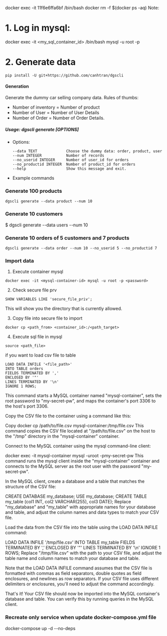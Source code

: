 
docker exec -it 11f6e6ffa6bf /bin/bash
docker rm -f $(docker ps -aq)
Note:

# 1. Log in mysql:
docker exec -it <my_sql_container_id> /bin/bash
mysql -u root -p

# 2. Generate data 
```
pip install -U git+https://github.com/canhtran/dgscli
```
#### Generation
Generate the dummy car selling company data. Rules of thumbs:

- Number of inventory = Number of product
- Number of User = Number of User Details
- Number of Order = Number of Order Details.

##### Usage: dgscli generate [OPTIONS]

* Options:
  ```
  --data TEXT             Choose the dummy data: order, product, user
  --num INTEGER           Number of records
  --no_userid INTEGER     Number of user_id for orders
  --no_productid INTEGER  Number of product_id for orders
  --help                  Show this message and exit.
  ```

* Example commands
### Generate 100 products

``dgscli generate --data product --num 10`` 

### Generate 10 customers
$ dgscli generate --data users --num 10

### Generate 10 orders of 5 customers and 7 products
```dgscli generate --data order --num 10 --no_userid 5 --no_productid 7```

### Import data

1. Execute container mysql
```
docker exec -it <mysql-container-id> mysql -u root -p <password>
```
2. Check secure file prv
```
SHOW VARIABLES LIKE 'secure_file_priv';
```
This will show you the directory that is currently allowed.


3. Copy file into secure file to import
```
docker cp <path_from> <container_id>:/<path_target>
```
4. Execute sql file in mysql
```
source <path_file>
```
if you want to load csv file to table
```commandline
LOAD DATA INFILE '<file_path>'
INTO TABLE orders
FIELDS TERMINATED BY ','
ENCLOSED BY '"'
LINES TERMINATED BY '\n'
IGNORE 1 ROWS;
```

This command starts a MySQL container named "mysql-container", sets the root password to "my-secret-pw", and maps the container's port 3306 to the host's port 3306.

Copy the CSV file to the container using a command like this:

Copy
docker cp /path/to/file.csv mysql-container:/tmp/file.csv
This command copies the CSV file located at "/path/to/file.csv" on the host to the "/tmp" directory in the "mysql-container" container.

Connect to the MySQL container using the mysql command-line client:

docker exec -it mysql-container mysql -uroot -pmy-secret-pw
This command runs the mysql client inside the "mysql-container" container and connects to the MySQL server as the root user with the password "my-secret-pw".

In the MySQL client, create a database and a table that matches the structure of the CSV file:

CREATE DATABASE my_database;
USE my_database;
CREATE TABLE my_table (col1 INT, col2 VARCHAR(255), col3 DATE);
Replace "my_database" and "my_table" with appropriate names for your database and table, and adjust the column names and data types to match your CSV file.

Load the data from the CSV file into the table using the LOAD DATA INFILE command:

LOAD DATA INFILE '/tmp/file.csv'
INTO TABLE my_table
FIELDS TERMINATED BY ','
ENCLOSED BY '"'
LINES TERMINATED BY '\n'
IGNORE 1 ROWS;
Replace "/tmp/file.csv" with the path to your CSV file, and adjust the table name and column names to match your database and table.

Note that the LOAD DATA INFILE command assumes that the CSV file is formatted with commas as field separators, double quotes as field enclosures, and newlines as row separators. If your CSV file uses different delimiters or enclosures, you'll need to adjust the command accordingly.

That's it! Your CSV file should now be imported into the MySQL container's database and table. You can verify this by running queries in the MySQL client.




### Recreate only service when update docker-compose.yml file 
docker-compose up -d --no-deps <service-name>